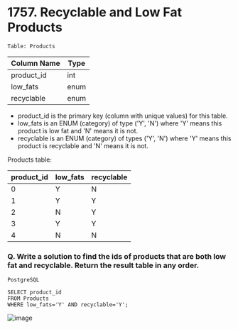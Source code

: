 # 1757. Recyclable and Low Fat Products
`Table: Products`


| Column Name | Type    |
|-------------|---------|
| product_id  | int     |
| low_fats    | enum    |
| recyclable  | enum    |

* product_id is the primary key (column with unique values) for this table.
* low_fats is an ENUM (category) of type ('Y', 'N') where 'Y' means this product is low fat and 'N' means it is not.
* recyclable is an ENUM (category) of types ('Y', 'N') where 'Y' means this product is recyclable and 'N' means it is not.
 

Products table:

| product_id  | low_fats | recyclable |
|-------------|----------|------------|
| 0           | Y        | N          |
| 1           | Y        | Y          |
| 2           | N        | Y          |
| 3           | Y        | Y          |
| 4           | N        | N          |


### Q. Write a solution to find the ids of products that are both low fat and recyclable. Return the result table in any order.

`PostgreSQL`
```
SELECT product_id
FROM Products
WHERE low_fats='Y' AND recyclable='Y';
```

![image](https://github.com/PankajVirendraModi/SQL-things/assets/75255261/b28a2bdb-391d-4726-a17a-d7dd1c4a014b)

